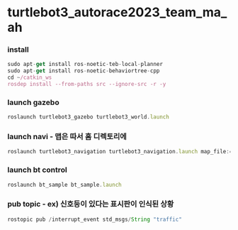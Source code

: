 # turtlebot3_autorace2023_team_ma_ah

### install

```jsx
sudo apt-get install ros-noetic-teb-local-planner
sudo apt-get install ros-noetic-behaviortree-cpp
cd ~/catkin_ws
rosdep install --from-paths src --ignore-src -r -y

```

### launch gazebo

```jsx
roslaunch turtlebot3_gazebo turtlebot3_world.launch
```

### launch navi  - 맵은 따서 홈 디렉토리에

```jsx
roslaunch turtlebot3_navigation turtlebot3_navigation.launch map_file:=$HOME/map.yaml
```

### launch bt control

```jsx
roslaunch bt_sample bt_sample.launch
```

### pub topic - ex) 신호등이 있다는 표시판이 인식된 상황

```jsx
rostopic pub /interrupt_event std_msgs/String "traffic"
```
